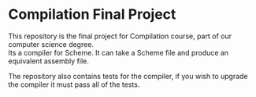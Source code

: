 # Compilation Final Project

This repository is the final project for Compilation course, part of our computer science degree.<br>
Its a compiler for Scheme. It can take a Scheme file and produce an equivalent assembly file.

The repository also contains tests for the compiler, if you wish to upgrade the compiler it must pass all of the tests.
